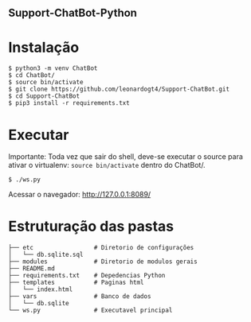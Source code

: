 ## Support-ChatBot-Python

# Instalação 
```
$ python3 -m venv ChatBot
$ cd ChatBot/
$ source bin/activate
$ git clone https://github.com/leonardogt4/Support-ChatBot.git
$ cd Support-ChatBot
$ pip3 install -r requirements.txt 

```
# Executar
Importante: Toda vez que sair do shell, deve-se executar o source para ativar o virtualenv: 
```source bin/activate``` dentro do  ChatBot/.

```
$ ./ws.py
```
Acessar o navegador: http://127.0.0.1:8089/

# Estruturação das pastas
```
├── etc                 # Diretorio de configurações
│   └── db.sqlite.sql
├── modules             # Diretorio de modulos gerais
├── README.md 
├── requirements.txt    # Depedencias Python
├── templates           # Paginas html
│   └── index.html
├── vars                # Banco de dados
│   └── db.sqlite
└── ws.py               # Executavel principal

```


